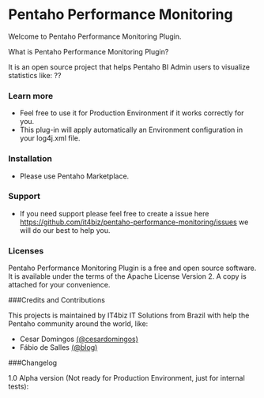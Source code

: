 # Pentaho Performance Monitoring

Welcome to Pentaho Performance Monitoring Plugin.

What is Pentaho Performance Monitoring Plugin? 

It is an open source project that helps Pentaho BI Admin users to visualize statistics like: 
??

### Learn more
* Feel free to use it for Production Environment if it works correctly for you.
* This plug-in will apply automatically an Environment configuration in your log4j.xml file.

### Installation
* Please use Pentaho Marketplace.

### Support
* If you need support please feel free to create a issue here https://github.com/it4biz/pentaho-performance-monitoring/issues we will do our best to help you.

### Licenses

Pentaho Performance Monitoring Plugin is a free and open source software. It is available under the terms of the Apache License Version 2. A copy is attached for your convenience.

###Credits and Contributions

This projects is maintained by IT4biz IT Solutions from Brazil with help the Pentaho community around the world, like:

* Cesar Domingos [(@cesardomingos)](https://twitter.com/cesardomingos)
* Fábio de Salles [(@blog)](https://geekbi.wordpress.com) 


###Changelog

1.0 Alpha version (Not ready for Production Environment, just for internal tests):





